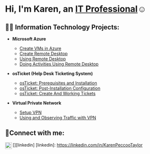 <h1>Hi, I'm Karen, an <a href="https://linkedin.com/in/Karen Peccoo Taylor">IT Professional</a>☺</h1>

<h2>👨‍💻 Information Technology Projects:</h2>

- <b>Microsoft Azure</b>
  - [Create VMs in Azure](https://github.com/Gabbykar/configure-ad)
  - [Create Remote Desktop](https://github.com/Gabbykar/azure-network-protocols)
  - [Using Remote Desktop](https://github.com/Gabbykar/azure-network-protocols)
  - [Doing Activities Using Remote Desktop](https://github.com/Gabbykar/azure-network-protocols)

- <b>osTicket (Help Desk Ticketing System)</b>
  - [osTicket: Prerequisites and Installation](https://github.com/Gabbykar/osticket-prereqs)
  - [osTicket: Post-Installation Configuration](https://github.com/Gabbykar/post-install-config)
  - [osTicket: Create And Working Tickets](https://github.com/Gabbykar/ticket-lifecycle)

- <b>Virtual Private Network</b>
  - [Setup VPN](https://github.com/Gabbykar/configure-ad)
  - [Using and Observing Traffic with VPN](https://github.com/Gabbykar/azure-network-protocols)    


<h2>🤳Connect with me:</h2>

[<img align="left" alt="Karen | LinkedIn" width="22px" src="https://cdn.jsdelivr.net/npm/simple-icons@v3/icons/linkedin.svg" />][linkedin]
[linkedin]: https://linkedin.com/in/KarenPeccooTaylor
